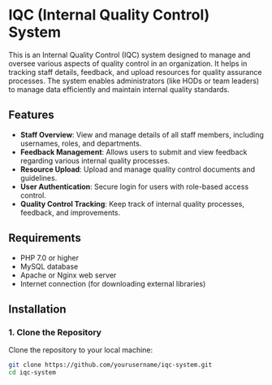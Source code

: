 # IQC (Internal Quality Control) System

This is an Internal Quality Control (IQC) system designed to manage and oversee various aspects of quality control in an organization. It helps in tracking staff details, feedback, and upload resources for quality assurance processes. The system enables administrators (like HODs or team leaders) to manage data efficiently and maintain internal quality standards.

## Features

- **Staff Overview**: View and manage details of all staff members, including usernames, roles, and departments.
- **Feedback Management**: Allows users to submit and view feedback regarding various internal quality processes.
- **Resource Upload**: Upload and manage quality control documents and guidelines.
- **User Authentication**: Secure login for users with role-based access control.
- **Quality Control Tracking**: Keep track of internal quality processes, feedback, and improvements.

## Requirements

- PHP 7.0 or higher
- MySQL database
- Apache or Nginx web server
- Internet connection (for downloading external libraries)

## Installation

### 1. Clone the Repository

Clone the repository to your local machine:

```bash
git clone https://github.com/yourusername/iqc-system.git
cd iqc-system

